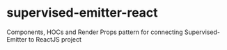 # supervised-emitter-react
Components, HOCs and Render Props pattern for connecting Supervised-Emitter to ReactJS project
